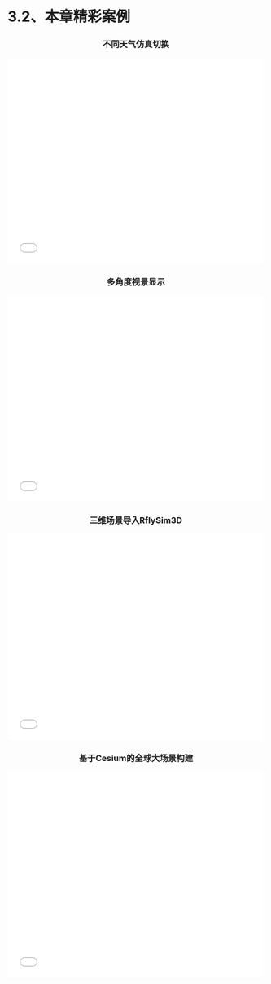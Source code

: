# 3.2、本章精彩案例

### <center> 不同天气仿真切换 </center>

<iframe src="//player.bilibili.com/player.html?aid=623297242&bvid=BV1Yt4y1Z7Zc&cid=1394979589&p=1" allowfullscreen="allowfullscreen" width="100%" height=405 scrolling="no" frameborder="0" sandbox="allow-top-navigation allow-same-origin allow-forms allow-scripts"> </iframe>

### <center> 多角度视景显示 </center>

<iframe src="//player.bilibili.com/player.html?aid=495809701&bvid=BV1QK411s7d4&cid=1394977184&p=1" allowfullscreen="allowfullscreen" width="100%" height=405 scrolling="no" frameborder="0" sandbox="allow-top-navigation allow-same-origin allow-forms allow-scripts"> </iframe>

### <center> 三维场景导入RflySim3D </center>

<iframe src="//player.bilibili.com/player.html?aid=897620350&bvid=BV1LN4y137Ra&cid=749114759&p=1" allowfullscreen="allowfullscreen" width="100%" height=405 scrolling="no" frameborder="0" sandbox="allow-top-navigation allow-same-origin allow-forms allow-scripts"> </iframe>

### <center> 基于Cesium的全球大场景构建 </center>

<iframe src="//player.bilibili.com/player.html?aid=623369226&bvid=BV19t4y1Z7zH&cid=1395040974&p=1&autoplay=0" allowfullscreen="allowfullscreen" width="100%" height=405 scrolling="no" frameborder="0" sandbox="allow-top-navigation allow-same-origin allow-forms allow-scripts"> </iframe>
